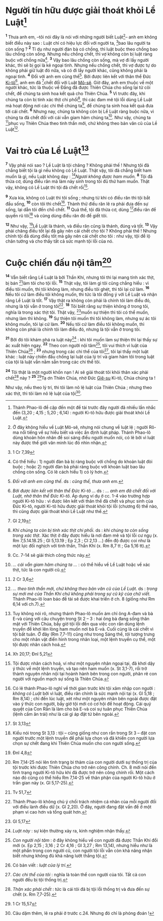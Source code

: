 # Người tín hữu được giải thoát khỏi Lề Luật[^1-39e7d329-1db0-4ffe-b425-f60c2c0777a0]
<sup><b>1</b></sup> Thưa anh em, –tôi nói đây là nói với những người biết Luật[^2-39e7d329-1db0-4ffe-b425-f60c2c0777a0]– anh em không biết điều này sao : Luật chỉ có hiệu lực đối với người ta, [^1@-39e7d329-1db0-4ffe-b425-f60c2c0777a0]bao lâu người ta còn sống ? <sup><b>2</b></sup> Tỉ dụ như người đàn bà có chồng, thì luật buộc theo chồng bao lâu chồng còn sống. Nhưng nếu chồng chết, thì vợ không còn bị luật ràng buộc với chồng nữa[^3-39e7d329-1db0-4ffe-b425-f60c2c0777a0]. <sup><b>3</b></sup> Vậy bao lâu chồng còn sống, mà vợ đi lấy người khác, thì sẽ bị gọi là kẻ ngoại tình. Nhưng nếu chồng chết, thì vợ được tự do không phải giữ luật đó nữa, và có đi lấy người khác, cũng không phải là ngoại tình. <sup><b>4</b></sup> Đối với anh em cũng thế[^4-39e7d329-1db0-4ffe-b425-f60c2c0777a0]. Bởi được liên kết với thân thể Đức [Ki-tô]()[^5-39e7d329-1db0-4ffe-b425-f60c2c0777a0], anh em đã [^2@-39e7d329-1db0-4ffe-b425-f60c2c0777a0]chết đối với Luật [Mô-sê](). Giờ đây, anh em thuộc về một người khác, tức là thuộc về Đấng đã được Thiên Chúa cho sống lại từ cõi chết, để chúng ta sinh hoa kết quả cho Thiên Chúa. <sup><b>5</b></sup> Vì trước đây, khi chúng ta còn bị tính xác thịt chi phối[^6-39e7d329-1db0-4ffe-b425-f60c2c0777a0], thì các đam mê tội lỗi dùng Lề Luật mà hoạt động nơi các chi thể chúng ta[^7-39e7d329-1db0-4ffe-b425-f60c2c0777a0], để chúng ta sinh hoa kết quả đưa tới cái chết. <sup><b>6</b></sup> Nhưng nay, chúng ta không còn bị Lề Luật ràng buộc nữa, vì chúng ta đã chết đối với cái vẫn giam hãm chúng ta[^8-39e7d329-1db0-4ffe-b425-f60c2c0777a0]. Như vậy, chúng ta [^3@-39e7d329-1db0-4ffe-b425-f60c2c0777a0]phục vụ Thiên Chúa theo tinh thần mới, chứ không theo bản văn cũ của Lề Luật[^9-39e7d329-1db0-4ffe-b425-f60c2c0777a0].


# Vai trò của Lề Luật[^10-39e7d329-1db0-4ffe-b425-f60c2c0777a0]
<sup><b>7</b></sup> Vậy phải nói sao ? Lề Luật là tội chăng ? Không phải thế ! Nhưng tôi đã chẳng biết tội là gì nếu không có Lề Luật. Thật vậy, tôi đã chẳng biết ham muốn là gì, nếu Luật không dạy : *[^4@-39e7d329-1db0-4ffe-b425-f60c2c0777a0]Ngươi không được ham muốn.* <sup><b>8</b></sup> Tội đã thừa cơ, dùng điều răn mà làm nảy sinh trong tôi đủ thứ ham muốn. Thật vậy, không có Lề Luật thì tội đã chết rồi[^11-39e7d329-1db0-4ffe-b425-f60c2c0777a0].

<sup><b>9</b></sup> Xưa kia, không có Luật thì tôi sống ; nhưng từ khi có điều răn thì tội bắt đầu sống, <sup><b>10</b></sup> còn tôi thì chết[^12-39e7d329-1db0-4ffe-b425-f60c2c0777a0]. Thành thử điều răn lẽ ra phải đưa đến sự sống, lại dẫn tôi đến chỗ chết. <sup><b>11</b></sup> Quả thế, tội đã thừa cơ, dùng [^5@-39e7d329-1db0-4ffe-b425-f60c2c0777a0]điều răn để quyến rũ tôi[^13-39e7d329-1db0-4ffe-b425-f60c2c0777a0] và cũng dùng điều răn đó để giết tôi.

<sup><b>12</b></sup> Như vậy, [^6@-39e7d329-1db0-4ffe-b425-f60c2c0777a0]Lề Luật là thánh, và điều răn cũng là thánh, đúng và tốt. <sup><b>13</b></sup> Vậy phải chăng điều tốt lại đã gây nên cái chết cho tôi ? Không phải thế ! Nhưng chính tội đã dùng điều tốt mà gây nên cái chết cho tôi : như vậy, tội để lộ chân tướng và cho thấy tất cả sức mạnh tội lỗi của nó.


# Cuộc chiến đấu nội tâm[^14-39e7d329-1db0-4ffe-b425-f60c2c0777a0]
<sup><b>14</b></sup> Vẫn biết rằng Lề Luật là bởi Thần Khí, nhưng tôi thì lại mang tính xác thịt, bị bán [^7@-39e7d329-1db0-4ffe-b425-f60c2c0777a0]làm tôi cho tội lỗi. <sup><b>15</b></sup> Thật vậy, tôi làm gì tôi cũng chẳng hiểu : vì điều tôi muốn, thì tôi không làm, nhưng điều tôi ghét, thì tôi lại cứ làm. <sup><b>16</b></sup> Nếu tôi cứ làm điều tôi không muốn, thì tức là tôi đồng ý với Lề Luật và nhận rằng Lề Luật là tốt. <sup><b>17</b></sup> Vậy thật ra không còn phải là chính tôi làm điều đó, nhưng là tội vẫn ở trong tôi[^15-39e7d329-1db0-4ffe-b425-f60c2c0777a0]. <sup><b>18</b></sup> Tôi biết rằng sự thiện không ở trong tôi, nghĩa là trong xác thịt tôi. Thật vậy, [^8@-39e7d329-1db0-4ffe-b425-f60c2c0777a0]muốn sự thiện thì tôi có thể muốn, nhưng làm thì không. <sup><b>19</b></sup> Sự thiện tôi muốn thì tôi không làm, nhưng sự ác tôi không muốn, tôi lại cứ làm. <sup><b>20</b></sup> Nếu tôi cứ làm điều tôi không muốn, thì không còn phải là chính tôi làm điều đó, nhưng là tội vẫn ở trong tôi.

<sup><b>21</b></sup> Bởi đó tôi khám phá ra luật này[^16-39e7d329-1db0-4ffe-b425-f60c2c0777a0] : khi tôi muốn làm sự thiện thì lại thấy sự ác xuất hiện ngay. <sup><b>22</b></sup> Theo con người nội tâm[^17-39e7d329-1db0-4ffe-b425-f60c2c0777a0], tôi vui thích vì luật của Thiên Chúa[^18-39e7d329-1db0-4ffe-b425-f60c2c0777a0] ; <sup><b>23</b></sup> nhưng trong các chi thể của tôi[^19-39e7d329-1db0-4ffe-b425-f60c2c0777a0], tôi lại thấy một luật khác : luật này chiến đấu chống lại luật của lý trí và giam hãm tôi trong luật của tội là luật vẫn nằm sẵn trong các chi thể tôi.

<sup><b>24</b></sup> Tôi thật là một người khốn nạn ! Ai sẽ giải thoát tôi khỏi thân xác phải chết[^20-39e7d329-1db0-4ffe-b425-f60c2c0777a0] này ? <sup><b>25</b></sup> [^9@-39e7d329-1db0-4ffe-b425-f60c2c0777a0]Tạ ơn Thiên Chúa, nhờ Đức [Giê-su]() Ki-tô, Chúa chúng ta !

Như vậy, nếu theo lý trí, thì tôi làm nô lệ luật của Thiên Chúa ; nhưng theo xác thịt, thì tôi làm nô lệ luật của tội[^21-39e7d329-1db0-4ffe-b425-f60c2c0777a0].

[^1-39e7d329-1db0-4ffe-b425-f60c2c0777a0]: Thánh Phao-lô đề cập đến một đề tài trước đây người đã nhiều lần nhắc đến (3,20 ; 4,15 ; 5,20 ; 6,14) : người Ki-tô hữu được giải thoát khỏi Lề Luật.
[^2-39e7d329-1db0-4ffe-b425-f60c2c0777a0]: Ở đây không hiểu về Luật Mô-sê, nhưng nói chung về luật lệ ; người Rô-ma nổi tiếng về sự hiểu biết và việc ấn định luật pháp. Thánh Phao-lô dùng khoản hôn nhân để soi sáng điều người muốn nói, có lẽ bởi vì luật này được thế giới văn minh lúc đó nhìn nhận.
[^3-39e7d329-1db0-4ffe-b425-f60c2c0777a0]: Có thể hiểu : 1) người đàn bà bị ràng buộc với chồng do khoản luật đòi buộc ; hoặc 2) người đàn bà phải ràng buộc với khoản luật bao lâu chồng còn sống. Có lẽ cách hiểu 1) có lý hơn.
[^4-39e7d329-1db0-4ffe-b425-f60c2c0777a0]: *Đối với anh em cũng thế*. ds : *cũng thế, thưa anh em.*
[^5-39e7d329-1db0-4ffe-b425-f60c2c0777a0]: *Bởi được liên kết với thân thể Đức Ki-tô ...* ds : ... *anh em đã chết đối với Luật, nhờ thân thể Đức Ki-tô*. Áp dụng ví dụ ở cc. 1-4 vào trường hợp người Ki-tô hữu : vì được liên kết với thân thể đã chết và phục sinh của Đức Ki-tô, người Ki-tô hữu được giải thoát khỏi tội lỗi (chương 6) thế nào, thì cũng được giải thoát khỏi Lề Luật như thế.
[^6-39e7d329-1db0-4ffe-b425-f60c2c0777a0]: *Khi chúng ta còn bị tính xác thịt chi phối*. ds : *khi chúng ta còn sống trong xác thịt*. Xác thịt ở đây được hiểu là nơi đam mê và tội lỗi cư ngụ (x. Rm 7,5.14.18.25 ; Gl 5,13.19 ; Ep 2,3 ; Cl 2,13 ...) đến độ được coi như là một lực đối nghịch với tinh thần, Thần Khí (x. Rm 8,7 tt ; Ga 5,16 tt).
[^7-39e7d329-1db0-4ffe-b425-f60c2c0777a0]: Cc. 7-14 sẽ giải thích công thức này.
[^8-39e7d329-1db0-4ffe-b425-f60c2c0777a0]: *... cái vẫn giam hãm chúng ta ...* : có thể hiểu về Lề Luật hoặc về xác thịt, tức là con người cũ.
[^9-39e7d329-1db0-4ffe-b425-f60c2c0777a0]: *... theo tinh thần mới, chứ không theo bản văn cũ của Lề Luật*. ds : *trong sự mới mẻ của Thần Khí chứ không phải trong sự cũ kỹ của chữ viết*. Thánh Phao-lô loan báo đề tài sẽ được khai triển ở ch. 8 (giống như Rm 6,14 với ch.7).
[^10-39e7d329-1db0-4ffe-b425-f60c2c0777a0]: Tuy không nói rõ, nhưng thánh Phao-lô muốn ám chỉ ông A-đam và bà E-và cùng với câu chuyện trong St 2 – 3 : hai ông bà đang sống thân mật với Thiên Chúa, bấy giờ tội lỗi đến qua việc con rắn dùng lệnh truyền để khơi lên lòng ham muốn nơi bà E-và. Cuối cùng là cái chết vì tội bất tuân. Ở đây (Rm 7,7-11) cũng như trong Sáng thế, *tôi* tượng trưng cho một nhân vật điển hình trong nhân loại, một lệnh truyền cụ thể, một tội được nhân cách hoá.
[^11-39e7d329-1db0-4ffe-b425-f60c2c0777a0]: Tội được nhân cách hoá, ví như một nguyên nhân ngoại tại, đã khơi dậy ý thức về một lệnh truyền, và tạo nên ham muốn (x. St 3,1-7), rồi trở thành nguyên nhân nội tại hoành hành bên trong con người, phân rẽ con người với nguồn mạch sự sống là Thiên Chúa.
[^12-39e7d329-1db0-4ffe-b425-f60c2c0777a0]: Có lẽ thánh Phao-lô nghĩ về thời gian trước khi tội xâm nhập con người : *không có Luật* bởi vì luật, điều răn chính là sức mạnh nội tại (x. Gl 5,18 ; Rm 8,14) ; chỉ đến lúc luật, xét như một nguyên nhân bên ngoài được đặt vào ý thức con người, bấy giờ tội mới có cơ hội để hoạt động. Cái quỷ quyệt của Con Rắn là làm cho bà E-và coi sự tuân phục Thiên Chúa (lệnh cấm ăn trái) như là cái gì áp đặt từ bên ngoài.
[^13-39e7d329-1db0-4ffe-b425-f60c2c0777a0]: Kiểu nói trong St 3,13 : tội – cũng giống như con rắn trong St 3 – đặt con người trước một lệnh truyền để phải lựa chọn và đã khiến con người lựa chọn sự chết đang khi Thiên Chúa muốn cho con người sống.
[^14-39e7d329-1db0-4ffe-b425-f60c2c0777a0]: Rm 7,14-25 nói lên tình trạng bi thảm của con người dưới sự thống trị của tội trước khi được Thiên Chúa cho trở nên công chính. Ch. 8 mới nói đến tình trạng người Ki-tô hữu khi đã được trở nên công chính rồi. Một cách nào đó cũng có thể hiểu Rm 7,14-25 về thân phận của người Ki-tô hữu ở trần gian này (x. Gl 5,17-25).
[^15-39e7d329-1db0-4ffe-b425-f60c2c0777a0]: Thánh Phao-lô không chủ ý chối trách nhiệm cá nhân của mỗi người đối với điều lành điều dữ (x. Gl 2,20). Ở đây, người đang đặt vấn đề ở một phạm vi cao hơn và tổng quát hơn.
[^16-39e7d329-1db0-4ffe-b425-f60c2c0777a0]: *Luật này* : sự kiện thường xảy ra, kinh nghiệm nhận thấy.
[^17-39e7d329-1db0-4ffe-b425-f60c2c0777a0]: *Con người nội tâm* : ở đây không hiểu về con người đã được Thần Khí đổi mới (x. Ep 2,15 ; 3,16 ; 2 Cr 4,16 ; Gl 3,27 ; Rm 13,14), nhưng hiểu như là một phần trong con người cũ, con người tội lỗi vẫn còn khả năng nhận biết nhưng không đủ khả năng lướt thắng tội.
[^18-39e7d329-1db0-4ffe-b425-f60c2c0777a0]: Có bản viết : *luật của lý trí*.
[^19-39e7d329-1db0-4ffe-b425-f60c2c0777a0]: *Các chi thể của tôi* : nghĩa là toàn thể con người của tôi. Tất cả con người đều bị tội thống trị.
[^20-39e7d329-1db0-4ffe-b425-f60c2c0777a0]: *Thân xác phải chết* : tức là cái tôi đã bị tội lỗi thống trị và đưa đến sự chết (x. Rm 7,7-25).
[^21-39e7d329-1db0-4ffe-b425-f60c2c0777a0]: Câu dặm thêm, lẽ ra phải ở trước c.24. Nhưng đó chỉ là phóng đoán !
[^1@-39e7d329-1db0-4ffe-b425-f60c2c0777a0]: 1 Cr 7,39
[^2@-39e7d329-1db0-4ffe-b425-f60c2c0777a0]: Gl 2,19
[^3@-39e7d329-1db0-4ffe-b425-f60c2c0777a0]: 2 Cr 3,6
[^4@-39e7d329-1db0-4ffe-b425-f60c2c0777a0]: Xh 20,17; Đnl 5,21
[^5@-39e7d329-1db0-4ffe-b425-f60c2c0777a0]: St 3,13
[^6@-39e7d329-1db0-4ffe-b425-f60c2c0777a0]: Đnl 4,8
[^7@-39e7d329-1db0-4ffe-b425-f60c2c0777a0]: Tv 51,7
[^8@-39e7d329-1db0-4ffe-b425-f60c2c0777a0]: Gl 5,17
[^9@-39e7d329-1db0-4ffe-b425-f60c2c0777a0]: 1 Cr 15,57